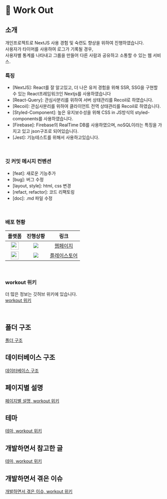 # 💪 Work Out

## 소개

개인프로젝트로 NextJS 사용 경험 및 숙련도 향상을 위하여 진행하였습니다. <br />
사용자가 타이머를 사용하여 로그가 기록될 경우, <br />
사용자별 통계를 나타내고 그룹을 만들어 다른 사람과 공유하고 소통할 수 있는 웹 서비스. <br />

### 특징

- [NextJS]: React를 잘 알고있고, 더 나은 유저 경험을 위해 SSR, SSG을 구현할 수 있는 React프레임워크인 Nextjs를 사용하였습니다
- [React-Query]: 관심사분리를 위하여 서버 상태관리를 Recoil로 하였습니다.
- [Recoil]: 관심사분리를 위하여 클라이언트 전역 상태관리를 Recoil로 하였습니다.
- [Styled-Component]: 높은 유지보수성을 위해 CSS in JS방식의 styled-components를 사용하였습니다.
- [Firebase]: Firebase의 RealTime DB를 사용하였으며, noSQL이라는 특징을 가지고 있고 json구조로 되어있습니다.
- [Jest]: 기능테스트를 위해서 사용하고있습니다.

<br />

### 깃 커밋 메시지 컨벤션

- [feat]: 새로운 기능추가
- [bug]: 버그 수정
- [layout, style]: html, css 변경
- [refact, refactor]: 코드 리팩토링
- [doc]: .md 파일 수정

<br />

### 배포 현황

|                                                                               플랫폼                                                                                |                              진행상황                               |                                            링크                                             |
| :-----------------------------------------------------------------------------------------------------------------------------------------------------------------: | :-----------------------------------------------------------------: | :-----------------------------------------------------------------------------------------: |
| <img src="https://firebasestorage.googleapis.com/v0/b/workout-21c5f.appspot.com/o/vercel.svg?alt=media&token=011fea83-5bd4-4fcf-b14b-b36f52d94c95" width="25px" />  | <img src="https://img.shields.io/badge/배포중-00b336?style=flat" /> |                       [웹페이지](https://nextjs-workout.vercel.app/)                        |
| <img src="https://firebasestorage.googleapis.com/v0/b/workout-21c5f.appspot.com/o/android.svg?alt=media&token=6387ce48-96be-4010-9ed7-9c71c5c581cd" width="25px" /> | <img src="https://img.shields.io/badge/배포중-00b336?style=flat" /> | [플레이스토어](https://play.google.com/store/apps/details?id=app.vercel.nextjs_workout.twa) |

<br />

### workout 위키

더 많은 정보는 깃허브 위키에 있습니다. <br />
[workout 위키](https://github.com/sangpyokim/nextjs-workout/wiki) <br />

<br />

## 폴더 구조

[폴더 구조](https://github.com/sangpyokim/nextjs-workout/wiki/%ED%8F%B4%EB%8D%94-%EA%B5%AC%EC%A1%B0)
<br />

## 데이터베이스 구조

[데이터베이스 구조](https://github.com/sangpyokim/nextjs-workout/wiki/%EB%8D%B0%EC%9D%B4%ED%84%B0%EB%B2%A0%EC%9D%B4%EC%8A%A4-%EA%B5%AC%EC%A1%B0)
<br/>

## 페이지별 설명

[페이지별 설명, workout 위키](https://github.com/sangpyokim/nextjs-workout/wiki/Home)
<br/>

## 테마

[테마, workout 위키](https://github.com/sangpyokim/nextjs-workout/wiki/Theme)
<br/>

## 개발하면서 참고한 글

[테마, workout 위키](https://github.com/sangpyokim/nextjs-workout/wiki/%EA%B0%9C%EB%B0%9C%ED%95%98%EB%A9%B4%EC%84%9C-%EC%B0%B8%EA%B3%A0%ED%95%9C-%EA%B8%80)
<br/>

## 개발하면서 겪은 이슈

[개발하면서 겪은 이슈, workout 위키](https://github.com/sangpyokim/nextjs-workout/wiki/%EA%B0%9C%EB%B0%9C%ED%95%98%EB%A9%B4%EC%84%9C-%EA%B2%AA%EC%9D%80-%EC%9D%B4%EC%8A%88)
<br/>
